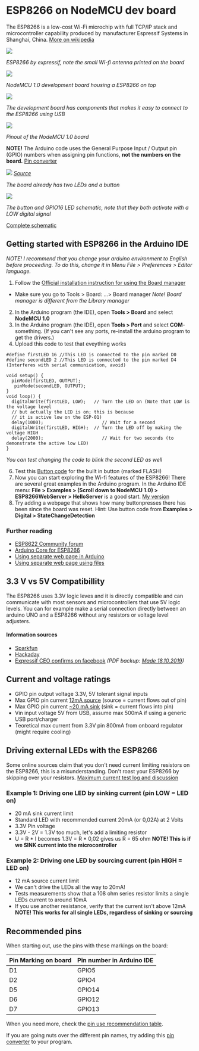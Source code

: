 
# ESP8266 on NodeMCU dev board

The ESP8266 is a low-cost Wi-Fi microchip with full TCP/IP stack and microcontroller capability produced by manufacturer Espressif Systems in Shanghai, China. [More on wikipedia](https://en.wikipedia.org/wiki/ESP8266)

![](img/original.jpg)

*ESP8266 by expressif, note the small Wi-fi antenna printed on the board*

![](img/esp8266.PNG)

*NodeMCU 1.0 development board housing a ESP8266 on top*

![](img/hardware.jpg)

*The development board has components that makes it easy to connect to the ESP8266 using USB*

![](img/nodemcu-pinout.png)

*Pinout of the NodeMCU 1.0 board*

**NOTE!** The Arduino code uses the General Purpose Input / Output pin (GPIO) numbers when assigning pin functions, **not the numbers on the board.** [Pin converter](pins.txt)

![](img/leds_button.png)
*[Source](https://lowvoltage.github.io/2017/07/09/Onboard-LEDs-NodeMCU-Got-Two)*
 
*The board already has two LEDs and a button*

![](img/button_led_esp.png)

*The button and GPIO16 LED schematic, note that they both activate with a LOW digital signal* 

[Complete schematic](docs/NODEMCU_DEVKIT_V1.0_schematic.PDF)

## Getting started with ESP8266 in the Arduino IDE

*NOTE! I recommend that you change your arduino environment to English before proceeding. To do this, change it in Menu File > Preferences > Editor language.*

1. Follow the [Official installation instruction for using the Board manager](https://arduino-esp8266.readthedocs.io/en/2.5.2/installing.html#boards-manager) 
 * Make sure you go to Tools > Board: ...> Board manager *Note! Board manager is different from the Library manager*
2. In the Arduino program (the IDE), open **Tools > Board** and select **NodeMCU 1.0**
3. In the Arduino program (the IDE), open **Tools > Port** and select **COM**-something. (If you can't see any ports, re-install the arduino program to get the drivers.)
5. Upload this code to test that eveything works

```
#define firstLED 16 //This LED is connected to the pin marked D0 
#define secondLED 2 //This LED is connected to the pin marked D4 (Interferes with serial communication, avoid)

void setup() {
  pinMode(firstLED, OUTPUT);
   pinMode(secondLED, OUTPUT);
}
void loop() {
  digitalWrite(firstLED, LOW);   // Turn the LED on (Note that LOW is the voltage level
  // but actually the LED is on; this is because
  // it is active low on the ESP-01)
  delay(1000);                      // Wait for a second
  digitalWrite(firstLED, HIGH);  // Turn the LED off by making the voltage HIGH
  delay(2000);                      // Wait for two seconds (to demonstrate the active low LED)
}
```
*You can test changing the code to blink the second LED as well*

6. Test this [Button code](button_blink/button_blink.ino) for the built in button (marked FLASH)
7. Now you can start exploring the Wi-fi features of the ESP8266! There are several great examples in the Arduino program. In the Arduino IDE menu: **File > Examples > (Scroll down to NodeMCU 1.0) > ESP8266WebServer > HelloServer** is a good start. [My version](HelloServer_LED/HelloServer_LED.ino)
8. Try adding a webpage that shows how many buttonpresses there has been since the board was reset. Hint: Use button code from **Examples > Digital > StateChangeDetection**

### Further reading
* [ESP8622 Community forum](https://www.esp8266.com/)
* [Arduino Core for ESP8266](https://arduino-esp8266.readthedocs.io/en/2.5.2/)
* [Using separate web page in Arduino](https://circuits4you.com/2016/12/16/esp8266-web-server-html/)
* [Using separate web page using files](https://randomnerdtutorials.com/esp8266-web-server-spiffs-nodemcu/)

## 3.3 V vs 5V Compatibillity

The ESP8266 uses 3.3V logic leves and it is directly compatible and can communicate with most sensors and microcontrollers that use 5V logic levels. You can for example make a serial connection directly between an arduino UNO and a ESP8266 without any resistors or voltage level adjusters.

#### Information sources
* [Sparkfun](https://learn.sparkfun.com/tutorials/logic-levels/all)
* [Hackaday](https://hackaday.com/2016/07/28/ask-hackaday-is-the-esp8266-5v-tolerant/) 
* [Expressif CEO confirms on facebook](https://www.facebook.com/groups/1499045113679103/permalink/1731855033731442/?hc_location=ufi) *(PDF backup: [Made 18.10.2019](docs/facebook_5v_expressif.pdf))*

## Current and voltage ratings
* GPIO pin output voltage 3.3V, 5V tolerant signal inputs
* Max GPIO pin current [12mA source](https://www.espressif.com/sites/default/files/documentation/0a-esp8266ex_datasheet_en.pdf) (source = current flows out of pin)
* Max GPIO pin current [~20 mA sink](https://bbs.espressif.com/viewtopic.php?t=139) (sink = current flows into pin)
* Vin input voltage 5V from USB, assume max 500mA if using a generic USB port/charger
* Teoretical max current from 3.3V pin 800mA from onboard regulator (might require cooling)

## Driving external LEDs with the ESP8266

Some online sources claim that you don't need current limiting resistors on the ESP8266, this is a misunderstanding. Don't roast your ESP8266 by skipping over your resistors. [Maximum current test log and discussion](esp8266_high_current.md)

### Example 1: Driving one LED by sinking current (pin LOW = LED on)
* 20 mA sink current limit
* Standard LED with recommended current 20mA (or 0,02A) at 2 Volts
* 3.3V Pin voltage
* 3.3V - 2V = 1.3V too much, let's add a limiting resistor
* U = R * I becomes 1.3V = R * 0,02 gives us R = 65 ohm
**NOTE! This is if we SINK current into the microcontroller**

### Example 2: Driving one LED by sourcing current (pin HIGH = LED on)
* 12 mA source current limit
* We can't drive the LEDs all the way to 20mA! 
* Tests measurements show that a 108 ohm series resistor limits a single LEDs current to around 10mA
* If you use another resistance, verify that the current isn't above 12mA
**NOTE! This works for all single LEDs, regardless of sinking or sourcing**

## Recommended pins

When starting out, use the pins with these markings on the board:

| Pin Marking on board | Pin number in Arduino IDE |
| ------------- | ------------- |
| D1  | GPIO5  |
| D2  | GPIO4  |
| D5  | GPIO14  |
| D6  | GPIO12  |
| D7  | GPIO13  |


When you need more, check the [pin use recommendation table](https://randomnerdtutorials.com/esp8266-pinout-reference-gpios/).

If you are going nuts over the different pin names, try adding this [pin converter](pins.txt) to your program.
